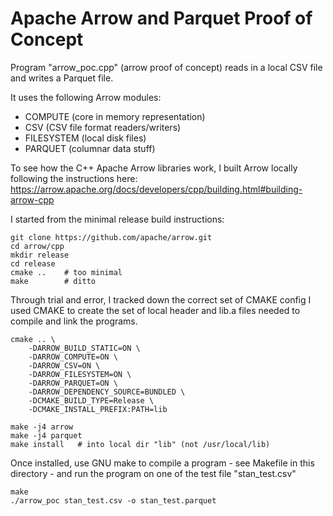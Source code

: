 # Apache Arrow and Parquet Proof of Concept

Program "arrow_poc.cpp" (arrow proof of concept) reads in a local CSV file
and writes a Parquet file.

It uses the following Arrow modules:

- COMPUTE (core in memory representation)
- CSV (CSV file format readers/writers)
- FILESYSTEM (local disk files)
- PARQUET (columnar data stuff)

To see how the C++ Apache Arrow libraries work, I built Arrow locally
following the instructions here:
https://arrow.apache.org/docs/developers/cpp/building.html#building-arrow-cpp

I started from the minimal release build instructions:

```
git clone https://github.com/apache/arrow.git
cd arrow/cpp
mkdir release
cd release
cmake ..    # too minimal
make        # ditto
```

Through trial and error, I tracked down the correct set of CMAKE config
I used CMAKE to create the set of local header and lib.a files needed
to compile and link the programs.

```
cmake .. \
	-DARROW_BUILD_STATIC=ON \
	-DARROW_COMPUTE=ON \
	-DARROW_CSV=ON \
	-DARROW_FILESYSTEM=ON \
	-DARROW_PARQUET=ON \
	-DARROW_DEPENDENCY_SOURCE=BUNDLED \
	-DCMAKE_BUILD_TYPE=Release \
	-DCMAKE_INSTALL_PREFIX:PATH=lib

make -j4 arrow
make -j4 parquet
make install   # into local dir "lib" (not /usr/local/lib)
```

Once installed, use GNU make to compile a program - see Makefile in this directory -
and run the program on one of the test file "stan_test.csv"

```
make
./arrow_poc stan_test.csv -o stan_test.parquet
```


